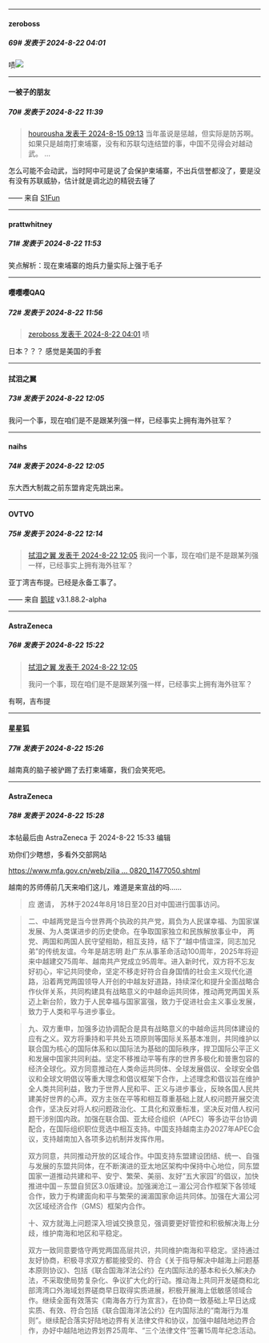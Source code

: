 ﻿
*****

####  zeroboss  
##### 69#       发表于 2024-8-22 04:01

啧<img src="https://p.sda1.dev/19/3e83e370efa9e9f1c96a8bd0c592d0ab/image.jpg" referrerpolicy="no-referrer">


*****

####  一被子的朋友  
##### 70#       发表于 2024-8-22 11:39

<blockquote><a href="httphttps://bbs.saraba1st.com/2b/forum.php?mod=redirect&amp;goto=findpost&amp;pid=65897824&amp;ptid=2195157" target="_blank">hourousha 发表于 2024-8-15 09:13</a>
当年虽说是惩越，但实际是防苏啊。如果只是越南打柬埔寨，没有和苏联勾连结盟的事，中国不见得会对越动武。 ...</blockquote>
怎么可能不会动武，当时阿中可是说了会保护柬埔寨，不出兵信誉都没了，要是没有没有苏联威胁，估计就是调北边的精锐去锤了

—— 来自 [S1Fun](https://s1fun.koalcat.com)


*****

####  prattwhitney  
##### 71#       发表于 2024-8-22 11:53

笑点解析：现在柬埔寨的炮兵力量实际上强于毛子

*****

####  嘤嘤嘤QAQ  
##### 72#       发表于 2024-8-22 11:56

<blockquote><a href="httphttps://bbs.saraba1st.com/2b/forum.php?mod=redirect&amp;goto=findpost&amp;pid=65975400&amp;ptid=2195157" target="_blank">zeroboss 发表于 2024-8-22 04:01</a>
啧</blockquote>
日本？？？
感觉是美国的手套


*****

####  拭泪之翼  
##### 73#       发表于 2024-8-22 12:05

我问一个事，现在咱们是不是跟某列强一样，已经事实上拥有海外驻军？

*****

####  naihs  
##### 74#       发表于 2024-8-22 12:05

东大西大制裁之前东盟肯定先跳出来。


*****

####  OVTVO  
##### 75#       发表于 2024-8-22 12:14

<blockquote><a href="httphttps://bbs.saraba1st.com/2b/forum.php?mod=redirect&amp;goto=findpost&amp;pid=65978446&amp;ptid=2195157" target="_blank">拭泪之翼 发表于 2024-8-22 12:05</a>
我问一个事，现在咱们是不是跟某列强一样，已经事实上拥有海外驻军？</blockquote>
亚丁湾吉布提。已经是永备工事了。

—— 来自 [鹅球](https://www.pgyer.com/xfPejhuq) v3.1.88.2-alpha


*****

####  AstraZeneca  
##### 76#       发表于 2024-8-22 15:22

<blockquote><a href="httphttps://bbs.saraba1st.com/2b/forum.php?mod=redirect&amp;goto=findpost&amp;pid=65978446&amp;ptid=2195157" target="_blank">拭泪之翼 发表于 2024-8-22 12:05</a>

我问一个事，现在咱们是不是跟某列强一样，已经事实上拥有海外驻军？</blockquote>
有啊，吉布提


*****

####  星星狐  
##### 77#       发表于 2024-8-22 15:26

越南真的脑子被驴踢了去打柬埔寨，我们会笑死吧。


*****

####  AstraZeneca  
##### 78#       发表于 2024-8-22 15:28

 本帖最后由 AstraZeneca 于 2024-8-22 15:33 编辑 

劝你们少瞎想，多看外交部网站

[https://www.mfa.gov.cn/web/zilia ... 0820_11477050.shtml](https://www.mfa.gov.cn/web/ziliao_674904/1179_674909/202408/t20240820_11477050.shtml)

越南的苏师傅前几天来咱们这儿，难道是来宣战的吗……
 <blockquote>应 邀请， 苏林于2024年8月18日至20日对中国进行国事访问。</blockquote><blockquote>二、中越两党是当今世界两个执政的共产党，肩负为人民谋幸福、为国家谋发展、为人类谋进步的历史使命。在争取国家独立和民族解放事业中， 两党、两国和两国人民守望相助，相互支持，结下了“越中情谊深，同志加兄弟”的传统友谊。今年是胡志明 赴广东从事革命活动100周年，2025年将迎来中越建交75周年、越南共产党成立95周年。进入新时代，双方将不忘友好初心，牢记共同使命，坚定不移走好符合自身国情的社会主义现代化道路，沿着两党两国领导人开创的中越友好道路，持续深化和提升全面战略合作伙伴关系，共同构建具有战略意义的中越命运共同体，推动两党两国关系迈上新台阶，致力于人民幸福与国家富强，致力于促进社会主义事业发展，致力于人类和平与进步事业。</blockquote><blockquote>九、双方重申，加强多边协调配合是具有战略意义的中越命运共同体建设的应有之义。双方将秉持和平共处五项原则等国际关系基本准则，共同维护以联合国为核心的国际体系和以国际法为基础的国际秩序，捍卫国际公平正义和发展中国家共同利益。坚定不移推动平等有序的世界多极化和普惠包容的经济全球化。双方同意推动在人类命运共同体、全球发展倡议、全球安全倡议和全球文明倡议等重大理念和倡议框架下合作，上述理念和倡议旨在维护全人类共同利益，致力于世界人民和平、正义与进步事业，反映各国人民共建美好世界的心声。双方主张在平等和相互尊重基础上就人权问题开展交流合作，坚决反对将人权问题政治化、工具化和双重标准，坚决反对借人权问题干涉别国内政。加强在联合国、亚太经合组织（APEC）等多边平台协调配合，在国际组织职位竞选中相互支持。中国支持越南主办2027年APEC会议，支持越南加入各项多边机制并发挥作用。

双方同意，共同推动开放的区域合作。中国支持东盟建设团结、统一、自强与发展的东盟共同体，在不断演进的亚太地区架构中保持中心地位，同东盟国家一道推动共建和平、安宁、繁荣、美丽、友好“五大家园”的倡议，加快推进中国－东盟自贸区3.0版建设。加强澜沧江－湄公河合作框架下各领域合作，致力于构建面向和平与繁荣的澜湄国家命运共同体。加强在大湄公河次区域经济合作（GMS）框架内合作。

十、双方就海上问题深入坦诚交换意见，强调要更好管控和积极解决海上分歧，维护南海和地区和平稳定。

双方一致同意要恪守两党两国高层共识，共同维护南海和平稳定。坚持通过友好协商，积极寻求双方都能接受的、符合《关于指导解决中越海上问题基本原则协议》、包括《联合国海洋法公约》在内国际法的基本和长久解决办法，不采取使局势复杂化、争议扩大化的行动。推动海上共同开发磋商和北部湾湾口外海域划界磋商早日取得实质进展，积极开展海上低敏感领域合作。继续全面有效落实《南海各方行为宣言》，在协商一致基础上早日达成实质、有效、符合包括《联合国海洋法公约》在内国际法的“南海行为准则”。继续配合落实好陆地边界有关法律文件和协议，加强中越陆地边界合作，办好中越陆地边界划界25周年、“三个法律文件”签署15周年纪念活动。</blockquote>

